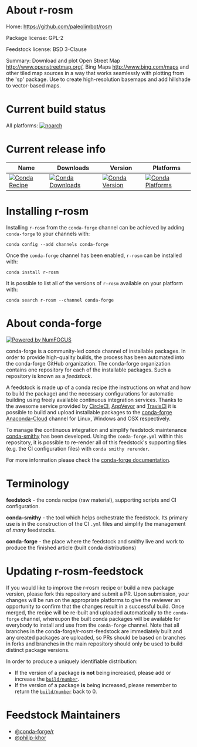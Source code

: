 <!--
# -*- mode: jinja -*-
-->

About r-rosm
============

Home: https://github.com/paleolimbot/rosm

Package license: GPL-2

Feedstock license: BSD 3-Clause

Summary: Download and plot Open Street Map <http://www.openstreetmap.org/>, Bing Maps <http://www.bing.com/maps> and other tiled map sources in a way  that works seamlessly with plotting from the 'sp' package. Use to create  high-resolution basemaps and add hillshade to vector-based maps.



Current build status
====================

All platforms:
[![noarch](https://img.shields.io/circleci/project/github/conda-forge/r-rosm-feedstock/master.svg?label=noarch)](https://circleci.com/gh/conda-forge/r-rosm-feedstock)

Current release info
====================

| Name | Downloads | Version | Platforms |
| --- | --- | --- | --- |
| [![Conda Recipe](https://img.shields.io/badge/recipe-r--rosm-green.svg)](https://anaconda.org/conda-forge/r-rosm) | [![Conda Downloads](https://img.shields.io/conda/dn/conda-forge/r-rosm.svg)](https://anaconda.org/conda-forge/r-rosm) | [![Conda Version](https://img.shields.io/conda/vn/conda-forge/r-rosm.svg)](https://anaconda.org/conda-forge/r-rosm) | [![Conda Platforms](https://img.shields.io/conda/pn/conda-forge/r-rosm.svg)](https://anaconda.org/conda-forge/r-rosm) |

Installing r-rosm
=================

Installing `r-rosm` from the `conda-forge` channel can be achieved by adding `conda-forge` to your channels with:

```
conda config --add channels conda-forge
```

Once the `conda-forge` channel has been enabled, `r-rosm` can be installed with:

```
conda install r-rosm
```

It is possible to list all of the versions of `r-rosm` available on your platform with:

```
conda search r-rosm --channel conda-forge
```


About conda-forge
=================

[![Powered by NumFOCUS](https://img.shields.io/badge/powered%20by-NumFOCUS-orange.svg?style=flat&colorA=E1523D&colorB=007D8A)](http://numfocus.org)

conda-forge is a community-led conda channel of installable packages.
In order to provide high-quality builds, the process has been automated into the
conda-forge GitHub organization. The conda-forge organization contains one repository
for each of the installable packages. Such a repository is known as a *feedstock*.

A feedstock is made up of a conda recipe (the instructions on what and how to build
the package) and the necessary configurations for automatic building using freely
available continuous integration services. Thanks to the awesome service provided by
[CircleCI](https://circleci.com/), [AppVeyor](https://www.appveyor.com/)
and [TravisCI](https://travis-ci.org/) it is possible to build and upload installable
packages to the [conda-forge](https://anaconda.org/conda-forge)
[Anaconda-Cloud](https://anaconda.org/) channel for Linux, Windows and OSX respectively.

To manage the continuous integration and simplify feedstock maintenance
[conda-smithy](https://github.com/conda-forge/conda-smithy) has been developed.
Using the ``conda-forge.yml`` within this repository, it is possible to re-render all of
this feedstock's supporting files (e.g. the CI configuration files) with ``conda smithy rerender``.

For more information please check the [conda-forge documentation](https://conda-forge.org/docs/).

Terminology
===========

**feedstock** - the conda recipe (raw material), supporting scripts and CI configuration.

**conda-smithy** - the tool which helps orchestrate the feedstock.
                   Its primary use is in the construction of the CI ``.yml`` files
                   and simplify the management of *many* feedstocks.

**conda-forge** - the place where the feedstock and smithy live and work to
                  produce the finished article (built conda distributions)


Updating r-rosm-feedstock
=========================

If you would like to improve the r-rosm recipe or build a new
package version, please fork this repository and submit a PR. Upon submission,
your changes will be run on the appropriate platforms to give the reviewer an
opportunity to confirm that the changes result in a successful build. Once
merged, the recipe will be re-built and uploaded automatically to the
`conda-forge` channel, whereupon the built conda packages will be available for
everybody to install and use from the `conda-forge` channel.
Note that all branches in the conda-forge/r-rosm-feedstock are
immediately built and any created packages are uploaded, so PRs should be based
on branches in forks and branches in the main repository should only be used to
build distinct package versions.

In order to produce a uniquely identifiable distribution:
 * If the version of a package **is not** being increased, please add or increase
   the [``build/number``](https://conda.io/docs/user-guide/tasks/build-packages/define-metadata.html#build-number-and-string).
 * If the version of a package **is** being increased, please remember to return
   the [``build/number``](https://conda.io/docs/user-guide/tasks/build-packages/define-metadata.html#build-number-and-string)
   back to 0.

Feedstock Maintainers
=====================

* [@conda-forge/r](https://github.com/conda-forge/r/)
* [@philip-khor](https://github.com/philip-khor/)

